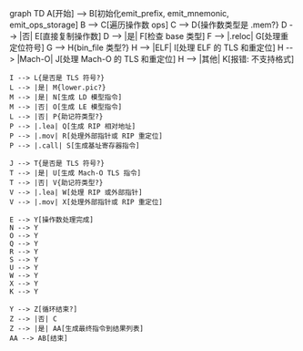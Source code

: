 graph TD
    A[开始] --> B[初始化emit_prefix, emit_mnemonic, emit_ops_storage]
    B --> C[遍历操作数 ops]
    C --> D{操作数类型是 .mem?}
    D --> |否| E[直接复制操作数]
    D --> |是| F[检查 base 类型]
    F --> |.reloc| G[处理重定位符号]
    G --> H{bin_file 类型?}
    H --> |ELF| I[处理 ELF 的 TLS 和重定位]
    H --> |Mach-O| J[处理 Mach-O 的 TLS 和重定位]
    H --> |其他| K[报错: 不支持格式]
    
    I --> L{是否是 TLS 符号?}
    L --> |是| M{lower.pic?}
    M --> |是| N[生成 LD 模型指令]
    M --> |否| O[生成 LE 模型指令]
    L --> |否| P{助记符类型?}
    P --> |.lea| Q[生成 RIP 相对地址]
    P --> |.mov| R[处理外部指针或 RIP 重定位]
    P --> |.call| S[生成基址寄存器指令]
    
    J --> T{是否是 TLS 符号?}
    T --> |是| U[生成 Mach-O TLS 指令]
    T --> |否| V{助记符类型?}
    V --> |.lea| W[处理 RIP 或外部指针]
    V --> |.mov| X[处理外部指针或 RIP 重定位]
    
    E --> Y[操作数处理完成]
    N --> Y
    O --> Y
    Q --> Y
    R --> Y
    S --> Y
    U --> Y
    W --> Y
    X --> Y
    K --> Y
    
    Y --> Z[循环结束?]
    Z --> |否| C
    Z --> |是| AA[生成最终指令到结果列表]
    AA --> AB[结束]
